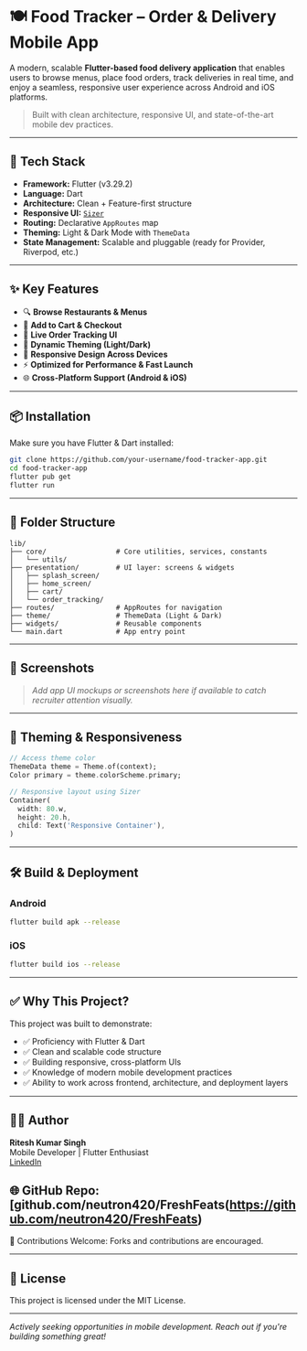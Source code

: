 # 🍽️ Food Tracker – Order & Delivery Mobile App

A modern, scalable **Flutter-based food delivery application** that enables users to browse menus, place food orders, track deliveries in real time, and enjoy a seamless, responsive user experience across Android and iOS platforms.

> Built with clean architecture, responsive UI, and state-of-the-art mobile dev practices.

---

## 🚀 Tech Stack

- **Framework:** Flutter (v3.29.2)
- **Language:** Dart
- **Architecture:** Clean + Feature-first structure
- **Responsive UI:** [`Sizer`](https://pub.dev/packages/sizer)
- **Routing:** Declarative `AppRoutes` map
- **Theming:** Light & Dark Mode with `ThemeData`
- **State Management:** Scalable and pluggable (ready for Provider, Riverpod, etc.)

---

## ✨ Key Features

- 🔍 **Browse Restaurants & Menus**
- 🛒 **Add to Cart & Checkout**
- 🛵 **Live Order Tracking UI**
- 🎨 **Dynamic Theming (Light/Dark)**
- 📱 **Responsive Design Across Devices**
- ⚡ **Optimized for Performance & Fast Launch**
- 🌐 **Cross-Platform Support (Android & iOS)**

---

## 📦 Installation

Make sure you have Flutter & Dart installed:

```bash
git clone https://github.com/your-username/food-tracker-app.git
cd food-tracker-app
flutter pub get
flutter run
```

---

## 🧱 Folder Structure

```
lib/
├── core/                 # Core utilities, services, constants
│   └── utils/
├── presentation/         # UI layer: screens & widgets
│   ├── splash_screen/
│   ├── home_screen/
│   ├── cart/
│   └── order_tracking/
├── routes/               # AppRoutes for navigation
├── theme/                # ThemeData (Light & Dark)
├── widgets/              # Reusable components
└── main.dart             # App entry point
```

---

## 📲 Screenshots

> _Add app UI mockups or screenshots here if available to catch recruiter attention visually._

---

## 🎨 Theming & Responsiveness

```dart
// Access theme color
ThemeData theme = Theme.of(context);
Color primary = theme.colorScheme.primary;

// Responsive layout using Sizer
Container(
  width: 80.w,
  height: 20.h,
  child: Text('Responsive Container'),
)
```

---

## 🛠 Build & Deployment

### Android

```bash
flutter build apk --release
```

### iOS

```bash
flutter build ios --release
```

---

## ✅ Why This Project?

This project was built to demonstrate:

- ✅ Proficiency with Flutter & Dart
- ✅ Clean and scalable code structure
- ✅ Building responsive, cross-platform UIs
- ✅ Knowledge of modern mobile development practices
- ✅ Ability to work across frontend, architecture, and deployment layers

---

## 👨‍💻 Author

**Ritesh Kumar Singh**  
Mobile Developer | Flutter Enthusiast  
[LinkedIn](https://www.linkedin.com/in/ritesh-singh1/)

🌐 **GitHub Repo:** [github.com/neutron420/FreshFeats(https://github.com/neutron420/FreshFeats)
---
💼 Contributions Welcome: Forks and contributions are encouraged. 

---

## 📄 License

This project is licensed under the MIT License.

---

_Actively seeking opportunities in mobile development. Reach out if you're building something great!_
